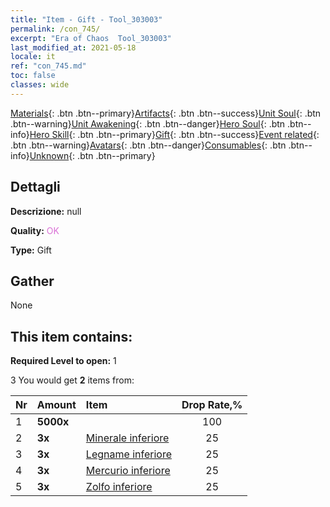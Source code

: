 ```yaml
---
title: "Item - Gift - Tool_303003"
permalink: /con_745/
excerpt: "Era of Chaos  Tool_303003"
last_modified_at: 2021-05-18
locale: it
ref: "con_745.md"
toc: false
classes: wide
---
```

 [Materials](/ItemsIT/){: .btn .btn--primary}[Artifacts](/ItemsIT/Artifacts/){: .btn .btn--success}[Unit Soul](/ItemsIT/UnitSoul/){: .btn .btn--warning}[Unit Awakening](/ItemsIT/UnitAwakening/){: .btn .btn--danger}[Hero Soul](/ItemsIT/HeroSoul/){: .btn .btn--info}[Hero Skill](/ItemsIT/HeroSkill/){: .btn .btn--primary}[Gift](/ItemsIT/Gift/){: .btn .btn--success}[Event related](/ItemsIT/Events/){: .btn .btn--warning}[Avatars](/ItemsIT/Avatars/){: .btn .btn--danger}[Consumables](/ItemsIT/Consumables/){: .btn .btn--info}[Unknown](/ItemsIT/Unknown/){: .btn .btn--primary}

## Dettagli
 **Descrizione:** null

 **Quality:** <span style="color: #DA70D6">OK</span>

 **Type:** Gift

## Gather

  None

## This item contains:

 **Required Level to open:** 1

 3 You would get **2** items  from:

  | Nr | Amount |     Item    | Drop Rate,% |
  |:---|:-------|:------------|:---------:|
  | 1 |  **5000x** | <i class="fas fa-coins"/> | 100 | 
  | 2 |  **3x** | [Minerale inferiore](/ItemsIT/mat_1/) | 25 | 
  | 3 |  **3x** | [Legname inferiore](/ItemsIT/mat_1/) | 25 | 
  | 4 |  **3x** | [Mercurio inferiore](/ItemsIT/mat_2/) | 25 | 
  | 5 |  **3x** | [Zolfo inferiore](/ItemsIT/mat_3/) | 25 | 
